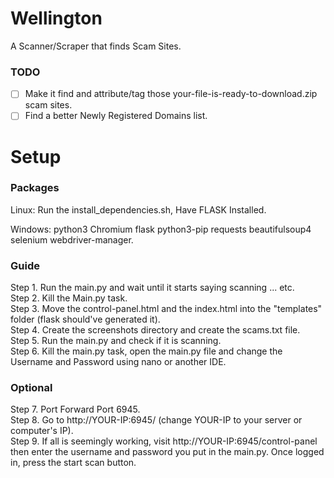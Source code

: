 # Wellington
A Scanner/Scraper that finds Scam Sites.
### TODO
- [ ] Make it find and attribute/tag those your-file-is-ready-to-download.zip scam sites.
- [ ] Find a better Newly Registered Domains list.

# Setup
### Packages
Linux: Run the install_dependencies.sh, Have FLASK Installed.  
  
Windows: python3  Chromium flask python3-pip requests beautifulsoup4 selenium webdriver-manager.  
### Guide
Step 1. Run the main.py and wait until it starts saying scanning ... etc.  
Step 2. Kill the Main.py task.  
Step 3. Move the control-panel.html and the index.html into the "templates" folder (flask should've generated it).  
Step 4. Create the screenshots directory and create the scams.txt file.  
Step 5. Run the main.py and check if it is scanning.  
Step 6. Kill the main.py task, open the main.py file and change the Username and Password using nano or another IDE.  
### Optional
Step 7. Port Forward Port 6945.  
Step 8. Go to http://YOUR-IP:6945/ (change YOUR-IP to your server or computer's IP).  
Step 9. If all is seemingly working, visit http://YOUR-IP:6945/control-panel then enter the username and password you put in the main.py. Once logged in, press the start scan button.
